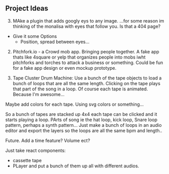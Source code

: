 ## Project Ideas

3. MAke a plugin that adds googly eys to any image.
  ...for some reason im thinking of the monalisa with eyes that follow you. Is that a 404 page?
  - Give it some Options
    - Position, spread between eyes...



2. Pitchfork.io - a Crowd mob app.
Bringing people together.
A fake app thats like 4square or yelp that organizes people into mobs iwht pitchforks and torches to attack a business or something. Could be fun for a fake app design or even mockup prototype.


1. Tape Cluster Drum Machine:
Use a bunch of the tape objects to load a bunch of loops that are all the same length. Clicking on the tape plays that part of the song in a loop.
Of course each tape is animated. Because I'm awesome...

Maybe add colors for each tape. Using svg colors or something...

So a bunch of tapes are stacked up 4x4
each tape can be clicked and it starts playing a loop. PArts of song ie the hat loop, kick loop, Snare loop pattern, perhaps a synth pattern... Just make a bunch of loops in an audio editor and export the layers so the loops are all the same bpm and length..

Future. Add a time feature? Volume ect?

Just take react components:
- cassette tape
- PLayer
and put a bunch of them up all with different audios.
